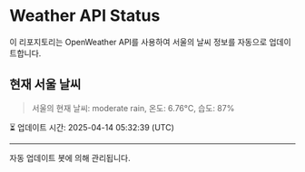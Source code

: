 
# Weather API Status

이 리포지토리는 OpenWeather API를 사용하여 서울의 날씨 정보를 자동으로 업데이트합니다.

## 현재 서울 날씨
> 서울의 현재 날씨: moderate rain, 온도: 6.76°C, 습도: 87%

⏳ 업데이트 시간: 2025-04-14 05:32:39 (UTC)

---
자동 업데이트 봇에 의해 관리됩니다.
